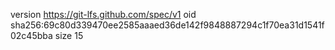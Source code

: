 version https://git-lfs.github.com/spec/v1
oid sha256:69c80d339470ee2585aaaed36de142f9848887294c1f70ea31d1541f02c45bba
size 15
